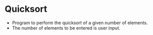 # Quicksort
* Program to perform the quicksort of a given number of elements.
* The number of elements to be entered is user input. 
